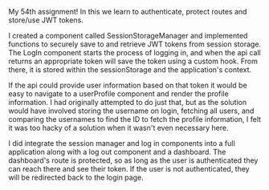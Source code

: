 My 54th assignment! In this we learn to authenticate, protect routes and store/use JWT tokens.  

I created a component called SessionStorageManager and implemented functions to securely save to and retrieve JWT tokens from session storage. The LogIn component starts the process of logging in, and when the api call returns an appropriate token will save the token using a custom hook. From there, it is stored within the sessionStorage and the application's context. 

If the api could provide user information based on that token it would be easy to navigate to a userProfile component and render the profile information. I had originally attempted to do just that, but as the solution would have involved storing the username on login, fetching all users, and comparing the usernames to find the ID to fetch the profile information, I felt it was too hacky of a solution when it wasn't even necessary here.  

I did integrate the session manager and log in components into a full application along with a log out component and a dashboard. The dashboard's route is protected, so as long as the user is authenticated they can reach there and see their token. If the user is not authenticated, they will be redirected back to the login page.